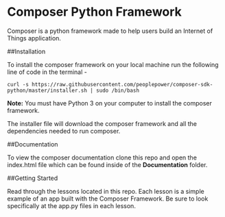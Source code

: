 # Composer Python Framework

Composer is a python framework made to help users build an Internet of Things application.

##Installation

To install the composer framework on your local machine run the following line of code in the terminal - 

`curl -s https://raw.githubusercontent.com/peoplepower/composer-sdk-python/master/installer.sh | sudo /bin/bash`

**Note:** You must have Python 3  on your computer to install the composer framework.

The installer file will download the composer framework and all the dependencies needed to run composer.

##Documentation

To view the composer documentation clone this repo and open the index.html file which can be found inside of the **Documentation** folder.

##Getting Started

Read through the lessons located in this repo. Each lesson is a simple example of an app built with the Composer Framework. Be sure to look specifically at the app.py files in each lesson.
